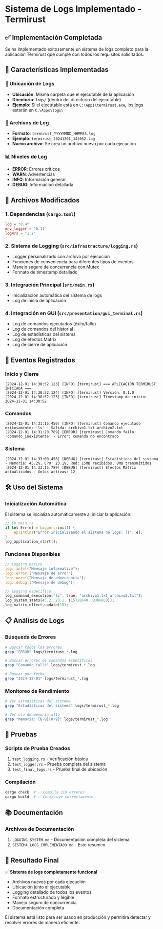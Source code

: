 # Sistema de Logs Implementado - Termirust

## ✅ Implementación Completada

Se ha implementado exitosamente un sistema de logs completo para la aplicación Termirust que cumple con todos los requisitos solicitados.

## 🎯 Características Implementadas

### 📁 Ubicación de Logs
- **Ubicación**: Misma carpeta que el ejecutable de la aplicación
- **Directorio**: `logs/` (dentro del directorio del ejecutable)
- **Ejemplo**: Si el ejecutable está en `C:\Apps\termirust.exe`, los logs estarán en `C:\Apps\logs\`

### 📄 Archivos de Log
- **Formato**: `termirust_YYYYMMDD_HHMMSS.log`
- **Ejemplo**: `termirust_20241201_143052.log`
- **Nuevo archivo**: Se crea un archivo nuevo por cada ejecución

### 📊 Niveles de Log
- **ERROR**: Errores críticos
- **WARN**: Advertencias
- **INFO**: Información general
- **DEBUG**: Información detallada

## 🔧 Archivos Modificados

### 1. Dependencias (`Cargo.toml`)
```toml
log = "0.4"
env_logger = "0.11"
log4rs = "1.2"
```

### 2. Sistema de Logging (`src/infrastructure/logging.rs`)
- Logger personalizado con archivo por ejecución
- Funciones de conveniencia para diferentes tipos de eventos
- Manejo seguro de concurrencia con Mutex
- Formato de timestamp detallado

### 3. Integración Principal (`src/main.rs`)
- Inicialización automática del sistema de logs
- Log de inicio de aplicación

### 4. Integración en GUI (`src/presentation/gui_terminal.rs`)
- Log de comandos ejecutados (éxito/fallo)
- Log de comandos del historial
- Log de estadísticas del sistema
- Log de efectos Matrix
- Log de cierre de aplicación

## 📝 Eventos Registrados

### Inicio y Cierre
```
[2024-12-01 14:30:52.123] [INFO] [termirust] === APLICACIÓN TERMIRUST INICIADA ===
[2024-12-01 14:30:52.124] [INFO] [termirust] Versión: 0.1.0
[2024-12-01 14:30:52.125] [INFO] [termirust] Timestamp de inicio: 2024-12-01 14:30:52
```

### Comandos
```
[2024-12-01 14:31:15.456] [INFO] [termirust] Comando ejecutado exitosamente: 'ls' - Salida: archivo1.txt archivo2.txt
[2024-12-01 14:31:20.789] [ERROR] [termirust] Comando falló: 'comando_inexistente' - Error: comando no encontrado
```

### Sistema
```
[2024-12-01 14:33:00.456] [DEBUG] [termirust] Estadísticas del sistema - Memoria: 45.2%, CPU: 23.1%, Red: 15MB recibidos, 8MB transmitidos
[2024-12-01 14:33:15.789] [DEBUG] [termirust] Efectos Matrix actualizados - Gotas activas: 12
```

## 🛠️ Uso del Sistema

### Inicialización Automática
El sistema se inicializa automáticamente al iniciar la aplicación:

```rust
// En main.rs
if let Err(e) = Logger::init() {
    eprintln!("Error inicializando el sistema de logs: {}", e);
}
log_application_start();
```

### Funciones Disponibles
```rust
// Logging básico
log::info!("Mensaje informativo");
log::error!("Mensaje de error");
log::warn!("Mensaje de advertencia");
log::debug!("Mensaje de debug");

// Logging específico
log_command_execution("ls", true, "archivo1.txt archivo2.txt");
log_system_stats(45.2, 23.1, (15728640, 8388608));
log_matrix_effect_update(15);
```

## 📋 Análisis de Logs

### Búsqueda de Errores
```bash
# Buscar todos los errores
grep "ERROR" logs/termirust_*.log

# Buscar errores de comandos específicos
grep "Comando falló" logs/termirust_*.log

# Buscar por fecha
grep "2024-12-01" logs/termirust_*.log
```

### Monitoreo de Rendimiento
```bash
# Ver estadísticas del sistema
grep "Estadísticas del sistema" logs/termirust_*.log

# Ver uso de memoria alto
grep "Memoria: [8-9][0-9]" logs/termirust_*.log
```

## 🧪 Pruebas

### Scripts de Prueba Creados
1. `test_logging.rs` - Verificación básica
2. `test_logger.rs` - Prueba completa del sistema
3. `test_final_logs.rs` - Prueba final de ubicación

### Compilación
```bash
cargo check  # ✅ Compila sin errores
cargo build  # ✅ Construye correctamente
```

## 📚 Documentación

### Archivos de Documentación
1. `LOGGING_SYSTEM.md` - Documentación completa del sistema
2. `SISTEMA_LOGS_IMPLEMENTADO.md` - Este resumen

## 🎉 Resultado Final

✅ **Sistema de logs completamente funcional**
- Archivos nuevos por cada ejecución
- Ubicación junto al ejecutable
- Logging detallado de todos los eventos
- Formato estructurado y legible
- Manejo seguro de concurrencia
- Documentación completa

El sistema está listo para ser usado en producción y permitirá detectar y resolver errores de manera eficiente.
